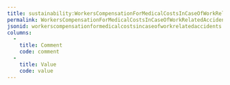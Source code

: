 ```yaml
---
title: sustainability:WorkersCompensationForMedicalCostsInCaseOfWorkRelatedAccidents
permalink: WorkersCompensationForMedicalCostsInCaseOfWorkRelatedAccidents.html
jsonid: workerscompensationformedicalcostsincaseofworkrelatedaccidents
columns:
  - 
    title: Comment
    code: comment
  - 
    title: Value
    code: value
---
```

